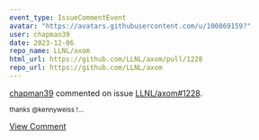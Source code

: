 ```yaml
---
event_type: IssueCommentEvent
avatar: "https://avatars.githubusercontent.com/u/100869159?"
user: chapman39
date: 2023-12-06
repo_name: LLNL/axom
html_url: https://github.com/LLNL/axom/pull/1228
repo_url: https://github.com/LLNL/axom
---
```


<a href='https://github.com/chapman39' target='_blank'>chapman39</a> commented on issue <a href='https://github.com/LLNL/axom/pull/1228' target='_blank'>LLNL/axom#1228</a>.

<small>thanks @kennyweiss !...</small>

<a href='https://github.com/LLNL/axom/pull/1228' target='_blank'>View Comment</a>